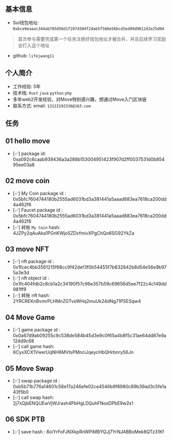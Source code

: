 ## 基本信息
- Sui钱包地址: `0xbce9eaaac344ab785d56d1f2874504f2dab5f566e56bcd5ed09d901242e25d04`
> 首次参与需要完成第一个任务注册好钱包地址才被合并，并且后续学习奖励会打入这个地址
- github: `lifejwang11`

## 个人简介
- 工作经验: 5年
- 技术栈: `Rust` `java` `python` `php`
- 多年web2开发经验，对Move特别感兴趣，想通过Move入门区块链
- 联系方式: email: `13122192336@163.com` 

## 任务

##   01 hello move  
- [✅] package id: 0xa092c6caab939436a3a288b153004951423f907d2ff0037531d0b85495ee03a8

##   02 move coin
- [✅] My Coin package id : 0x5bfc7604744180b2555ad6031bd3a381441a5aaad883ea7618ca200dd4a462f6
- [✅] Faucet package id :  0x5bfc7604744180b2555ad6031bd3a381441a5aaad883ea7618ca200dd4a462f6
- [✅] 转账 `My Coin` hash: 4JZPy2qAuAka1PGnKWjoSZDxfmivXPgChQo6SG92YkZa

##   03 move NFT
- [✅] nft package id : 0x1fcec4bb3561215f68cc9f42def3f0b54455f7b832842b8d54e56e9b975a3e3d
- [✅] nft object id : 0x1fc404fdb2c8cb1a2c34190f57c96e357b59c69656d5ee7f22c4c149dd981ff9
- [✅] 转账 nft  hash: 2YRCREKnBvmrPLHMnZGTvsWHq2muUk24dNg71PSESqw4

##   04 Move Game
- [✅] game package id : 0x0a67d9ab09255c9c538de584b45d3e9c0f65a4b8f5c31ae64dd87e9a124d9c68
- [✅] call game hash: 6CyxXCX1VwerUqNH6MVtsPMnciJqeycHbQHrbnryS6Jn

##   05 Move Swap
- [✅] swap package id : 0xb5b71b776a14601c58e17a246efe02ce4546b9f8980c89b39ad3c5fe1a43f5b0
- [✅] call swap hash: 2j7xQjbENQUEwVjWJrash4PbHgLDQuhFNoxDPbE9w2s1

##   06 SDK PTB
- [✅] save hash : 8oiYrFoFJNXkpRnWPiMBYQJj7YrNJABBoMek8QTz31Kf
